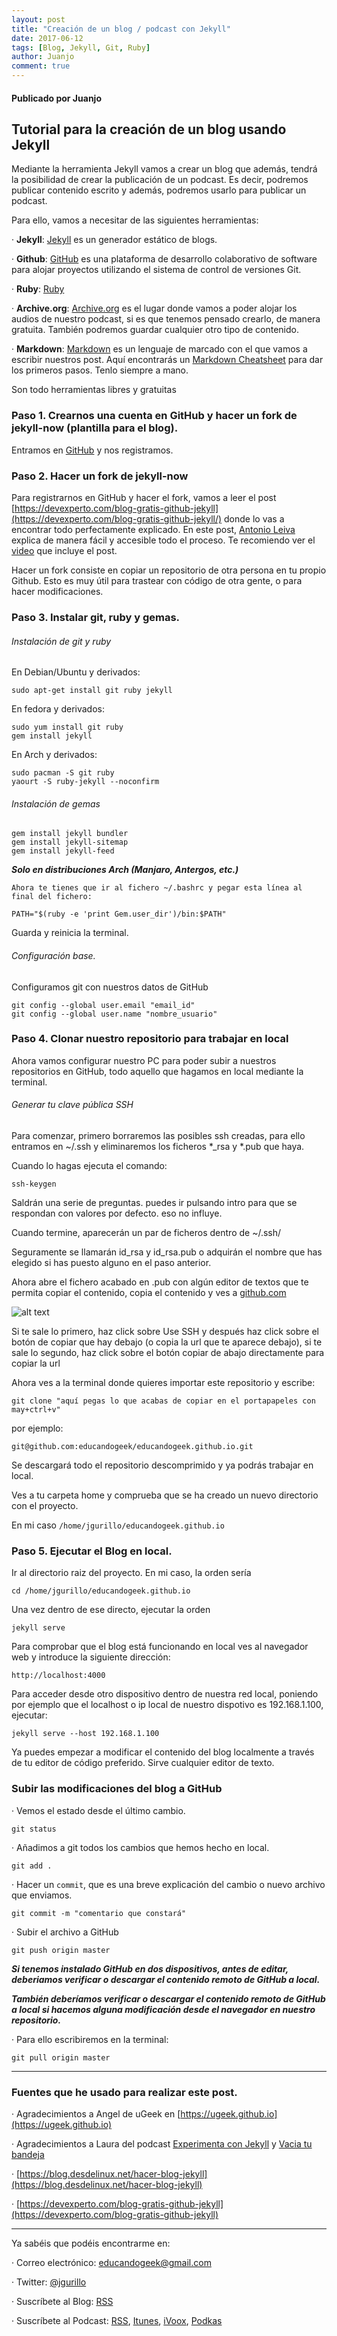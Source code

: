 ```yaml
---
layout: post
title: "Creación de un blog / podcast con Jekyll"
date: 2017-06-12
tags: [Blog, Jekyll, Git, Ruby]
author: Juanjo
comment: true
---
```


#### Publicado por Juanjo

## Tutorial para la creación de un blog usando Jekyll


Mediante la herramienta Jekyll vamos a crear un blog que además, tendrá la posibilidad de crear la publicación de un podcast. Es decir, podremos publicar contenido escrito y además, podremos usarlo para publicar un podcast.

Para ello, vamos a necesitar de las siguientes herramientas:

· **Jekyll**: [Jekyll](https://jekyllrb.com/) es un generador estático de blogs.

· **Github**: [GitHub](https://github.com) es una plataforma de desarrollo colaborativo de software para alojar proyectos utilizando el sistema de control de versiones Git.

· **Ruby**: [Ruby](https://www.ruby-lang.org/es)

· **Archive.org**: [Archive.org](https://archive.org/) es el lugar donde vamos a poder alojar los audios de nuestro podcast, si es que tenemos pensado crearlo, de manera gratuita. También podremos guardar cualquier otro tipo de contenido.

· **Markdown**: [Markdown](https://es.wikipedia.org/wiki/Markdown) es un lenguaje de marcado con el que vamos a escribir nuestros post. Aquí encontrarás un [Markdown Cheatsheet](https://github.com/adam-p/markdown-here/wiki/Markdown-Cheatsheet) para dar los primeros pasos. Tenlo siempre a mano.

Son todo herramientas libres y gratuitas

### Paso 1. Crearnos una cuenta en GitHub y hacer un fork de jekyll-now (plantilla para el blog).

Entramos en [GitHub](https://github.com) y nos registramos. 

### Paso 2. Hacer un fork de jekyll-now

Para registrarnos en GitHub y hacer el fork, vamos a leer el post [https://devexperto.com/blog-gratis-github-jekyll](https://devexperto.com/blog-gratis-github-jekyll/) donde lo vas a encontrar todo perfectamente explicado. En este post, [Antonio Leiva](https://antonioleiva.com/) explica de manera fácil y accesible todo el proceso. Te recomiendo ver el [video](https://www.youtube.com/watch?v=lsvRyE5tPQQ&feature=youtu.be) que incluye el post.

Hacer un fork consiste en copiar un repositorio de otra persona en tu propio Github. Esto es muy útil para trastear con código de otra gente, o para hacer modificaciones.

### Paso 3. Instalar git, ruby y gemas.

###### Instalación de git y ruby

En Debian/Ubuntu y derivados:

```
sudo apt-get install git ruby jekyll
```

En fedora y derivados:

```
sudo yum install git ruby
gem install jekyll
```

En Arch y derivados:

```
sudo pacman -S git ruby
yaourt -S ruby-jekyll --noconfirm
```


###### Instalación de gemas

```
gem install jekyll bundler
gem install jekyll-sitemap
gem install jekyll-feed
```



**_Solo en distribuciones Arch (Manjaro, Antergos, etc.)_**

`Ahora te tienes que ir al fichero ~/.bashrc y pegar esta línea al final del fichero:`

```
PATH="$(ruby -e 'print Gem.user_dir')/bin:$PATH"
```
Guarda y reinicia la terminal.

###### Configuración base.

Configuramos git con nuestros datos de GitHub

```
git config --global user.email "email_id"
git config --global user.name "nombre_usuario"
```

### Paso 4. Clonar nuestro repositorio para trabajar en local

Ahora vamos configurar nuestro PC para poder subir a nuestros repositorios en GitHub, todo aquello que hagamos en local mediante la terminal.

###### Generar tu clave pública SSH

Para comenzar, primero borraremos las posibles ssh creadas, para ello entramos en ~/.ssh y eliminaremos los ficheros *_rsa y *.pub que haya.

Cuando lo hagas ejecuta el comando:

```
ssh-keygen
```

Saldrán una serie de preguntas. puedes ir pulsando intro para que se respondan con valores por defecto. eso no influye.

Cuando termine, aparecerán un par de ficheros dentro de ~/.ssh/

Seguramente se llamarán id_rsa y id_rsa.pub o adquirán el nombre que has elegido si has puesto alguno en el paso anterior.

Ahora abre el fichero acabado en .pub con algún editor de textos que te permita copiar el contenido, copia el contenido y ves a [github.com](https://github.com)

![alt text](https://ugeek.github.io/img/post/github_key.png)

Si te sale lo primero, haz click sobre Use SSH y después haz click sobre el botón de copiar que hay debajo (o copia la url que te aparece debajo), si te sale lo segundo, haz click sobre el botón copiar de abajo directamente para copiar la url

Ahora ves a la terminal donde quieres importar este repositorio y escribe:

`git clone "aquí pegas lo que acabas de copiar en el portapapeles con may+ctrl+v"`

por ejemplo:

```
git@github.com:educandogeek/educandogeek.github.io.git
```

Se descargará todo el repositorio descomprimido y ya podrás trabajar en local.

Ves a tu carpeta home y comprueba que se ha creado un nuevo directorio con el proyecto.

En mi caso `/home/jgurillo/educandogeek.github.io`


### Paso 5. Ejecutar el Blog en local.

Ir al directorio raiz del proyecto. En mi caso, la orden sería

```
cd /home/jgurillo/educandogeek.github.io
```

Una vez dentro de ese directo, ejecutar la orden

```
jekyll serve
```

Para comprobar que el blog está funcionando en local ves al navegador web y introduce la siguiente dirección:

`http://localhost:4000`

Para acceder desde otro dispositivo dentro de nuestra red local, poniendo por ejemplo que el localhost o ip local de nuestro dispotivo es 192.168.1.100, ejecutar:

`jekyll serve --host 192.168.1.100`

Ya puedes empezar a modificar el contenido del blog localmente a través de tu editor de código preferido. Sirve cualquier editor de texto.


### Subir las modificaciones del blog a GitHub

· Vemos el estado desde el último cambio.

```
git status
```

· Añadimos a git todos los cambios que hemos hecho en local.

```
git add .
```

· Hacer un `commit`, que es una breve explicación del cambio o nuevo archivo que enviamos.

```
git commit -m "comentario que constará"
```

· Subir el archivo a GitHub

```
git push origin master
```

**_Si tenemos instalado GitHub en dos dispositivos, antes de editar, deberiamos verificar o descargar el contenido remoto de GitHub a local._**

**_También deberíamos verificar o descargar el contenido remoto de GitHub a local si hacemos alguna modificación desde el navegador en nuestro repositorio._**

· Para ello escribiremos en la terminal:

```
git pull origin master
```
_________

### Fuentes que he usado para realizar este post.

· Agradecimientos a Angel de uGeek en [https://ugeek.github.io](https://ugeek.github.io)

· Agradecimientos a Laura del podcast [Experimenta con Jekyll](http://feeds.feedburner.com/ExperimentaConJekyll) y [Vacia tu bandeja](http://vaciatubandeja.com)

· [https://blog.desdelinux.net/hacer-blog-jekyll](https://blog.desdelinux.net/hacer-blog-jekyll)

· [https://devexperto.com/blog-gratis-github-jekyll](https://devexperto.com/blog-gratis-github-jekyll)


________

Ya sabéis que podéis encontrarme en:

· Correo electrónico: [educandogeek@gmail.com](mailto:educandogeek@gmail.com)

· Twitter: [@jgurillo](https://twitter.com/jgurillo)

· Suscríbete al Blog: [RSS](http://feeds.feedburner.com/educandogeekblog)

· Suscríbete al Podcast: [RSS](http://feeds.feedburner.com/educandogeek), [Itunes](https://itunes.apple.com/es/podcast/educando-geek/id1110060146?mt=2), [iVoox](https://www.ivoox.com/podcast-educando-geek_sq_f1289274_1.html), [Podkas](http://www.podkas.com/directorio/educando-geek-de-jgurillo)
